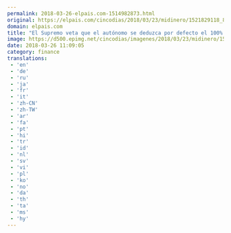 ```yaml
---
permalink: 2018-03-26-elpais.com-1514982873.html
original: https://elpais.com/cincodias/2018/03/23/midinero/1521829118_807963.html#?ref=rss&format=simple&link=link
domain: elpais.com
title: "El Supremo veta que el autónomo se deduzca por defecto el 100% del IVA de su vehículo"
image: https://d500.epimg.net/cincodias/imagenes/2018/03/23/midinero/1521829118_807963_1521829282_rrss_normal.jpg
date: 2018-03-26 11:09:05
category: finance
translations: 
 - 'en'
 - 'de'
 - 'ru'
 - 'ja'
 - 'fr'
 - 'it'
 - 'zh-CN'
 - 'zh-TW'
 - 'ar'
 - 'fa'
 - 'pt'
 - 'hi'
 - 'tr'
 - 'id'
 - 'nl'
 - 'sv'
 - 'vi'
 - 'pl'
 - 'ko'
 - 'no'
 - 'da'
 - 'th'
 - 'ta'
 - 'ms'
 - 'hy'
---
```


